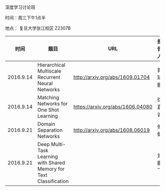 深度学习讨论班

时间：周三下午1点半

地点： 复旦大学张江校区 Z2307B


| 时间        | 题目                                       | URL                              | 报告人  |
| --------- | ---------------------------------------- | -------------------------------- | ---- |
| 2016.9.14 | Hierarchical Multiscale Recurrent Neural Networks | http://arxiv.org/abs/1609.01704  | 郭琦鹏  |
| 2016.9.14 | Matching Networks for One Shot Learning  | https://arxiv.org/abs/1606.04080 | 徐嘉诚  |
| 2016.9.21 | Domain Separation Networks               | http://arxiv.org/abs/1608.06019  | 傅健   |
| 2016.9.21 | Deep Multi-Task Learning with Shared Memory for Text Classification |                                  | 刘鹏飞  |
